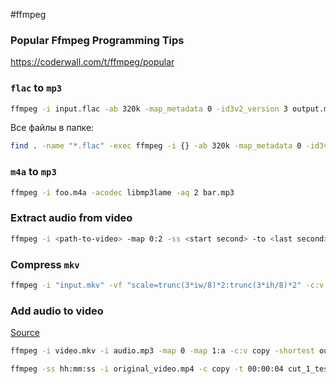 #ffmpeg 
### Popular Ffmpeg Programming Tips
https://coderwall.com/t/ffmpeg/popular

### `flac` to `mp3`
```bash
ffmpeg -i input.flac -ab 320k -map_metadata 0 -id3v2_version 3 output.mp3
```

Все файлы в папке:
```bash
find . -name "*.flac" -exec ffmpeg -i {} -ab 320k -map_metadata 0 -id3v2_version 3 mp3/{}.mp3 \;
```

### `m4a` to `mp3`
```bash
ffmpeg -i foo.m4a -acodec libmp3lame -aq 2 bar.mp3
```

### Extract audio from video
```bash
ffmpeg -i <path-to-video> -map 0:2 -ss <start second> -to <last second> -f mp3 -ab 192000 -vn <destination-path> -y
```

### Compress `mkv`
```bash
ffmpeg -i "input.mkv" -vf "scale=trunc(3*iw/8)*2:trunc(3*ih/8)*2" -c:v libx265 -crf 28 "output.mkv"
```

### Add audio to video
[Source](https://stackoverflow.com/a/11783474)
```bash
ffmpeg -i video.mkv -i audio.mp3 -map 0 -map 1:a -c:v copy -shortest output.mkv
```

```bash
ffmpeg -ss hh:mm:ss -i original_video.mp4 -c copy -t 00:00:04 cut_1_test.mp4
```